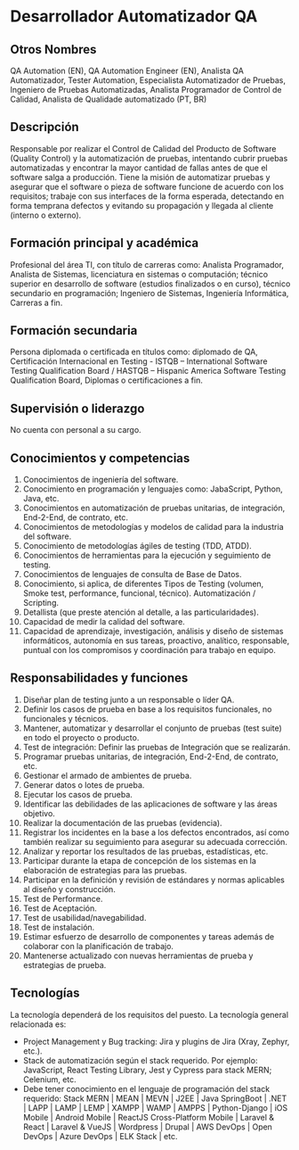 # Desarrollador Automatizador QA

## Otros Nombres

QA Automation (EN), QA Automation Engineer (EN), Analista QA Automatizador, Tester Automation, Especialista Automatizador de Pruebas, Ingeniero de Pruebas Automatizadas, Analista Programador de Control de Calidad, Analista de Qualidade automatizado (PT, BR)

## Descripción

Responsable por realizar el Control de Calidad del Producto de Software (Quality Control) y la automatización de pruebas, intentando cubrir pruebas automatizadas y encontrar la mayor cantidad de fallas antes de que el software salga a producción.  Tiene la misión de automatizar pruebas y asegurar que el software o pieza de software funcione de acuerdo con los requisitos; trabaje con sus interfaces de la forma esperada, detectando en forma temprana defectos y evitando su propagación y llegada al cliente (interno o externo). 

## Formación principal y académica

Profesional del área TI, con título de carreras como: Analista Programador, Analista de Sistemas, licenciatura en sistemas o computación; técnico superior en desarrollo de software (estudios finalizados o en curso), técnico secundario en programación; Ingeniero de Sistemas, Ingeniería Informática,  Carreras a fin. 

## Formación secundaria

Persona diplomada o certificada en títulos como: diplomado de QA, Certificación Internacional en Testing - ISTQB – International Software Testing Qualification Board / HASTQB – Hispanic America Software Testing Qualification Board, Diplomas o certificaciones a fin. 

## Supervisión o liderazgo

No cuenta con personal a su cargo. 

## Conocimientos y competencias

1. Conocimientos de ingeniería del software. 
2. Conocimiento en programación y lenguajes como: JabaScript, Python, Java, etc. 
3. Conocimientos en automatización de pruebas unitarias, de integración, End-2-End, de contrato, etc. 
4. Conocimientos de metodologías y modelos de calidad para la industria del software. 
5. Conocimiento de metodologías ágiles de testing (TDD, ATDD). 
6. Conocimientos de herramientas para la ejecución y seguimiento de testing. 
7. Conocimientos de lenguajes de consulta de Base de Datos. 
8. Conocimiento, si aplica, de diferentes Tipos de Testing (volumen, Smoke test, performance, funcional, técnico). Automatización / Scripting. 
9. Detallista (que preste atención al detalle, a las particularidades). 
10. Capacidad de medir la calidad del software.
11. Capacidad de aprendizaje, investigación, análisis y diseño de sistemas informáticos, autonomía en sus tareas, proactivo, analítico, responsable, puntual con los compromisos y coordinación para trabajo en equipo. 

## Responsabilidades y funciones

1. Diseñar plan de testing junto a un responsable o líder QA. 
2. Definir los casos de prueba en base a los requisitos funcionales, no funcionales y técnicos. 
3. Mantener, automatizar y desarrollar el conjunto de pruebas (test suite) en todo el proyecto o producto.
4. Test de integración: Definir las pruebas de Integración que se realizarán. 
5. Programar pruebas unitarias, de integración, End-2-End, de contrato, etc. 
6. Gestionar el armado de ambientes de prueba. 
7. Generar datos o lotes de prueba. 
8. Ejecutar los casos de prueba. 
9. Identificar las debilidades de las aplicaciones de software y las áreas objetivo.
10. Realizar la documentación de las pruebas (evidencia). 
11. Registrar los incidentes en la base a los defectos encontrados, así como también realizar su seguimiento para asegurar su adecuada corrección. 
12. Analizar y reportar los resultados de las pruebas, estadísticas, etc. 
13. Participar durante la etapa de concepción de los sistemas en la elaboración de estrategias para las pruebas. 
14. Participar en la definición y revisión de estándares y normas aplicables al diseño y construcción. 
15. Test de Performance. 
16. Test de Aceptación. 
17. Test de usabilidad/navegabilidad. 
18. Test de instalación. 
19. Estimar esfuerzo de desarrollo de componentes y tareas además de colaborar con la planificación de trabajo.
20. Mantenerse actualizado con nuevas herramientas de prueba y estrategias de prueba.

## Tecnologías

La tecnología dependerá de los requisitos del puesto. La tecnología general relacionada es:
- Project Management y Bug tracking: Jira y plugins de Jira (Xray, Zephyr, etc.). 
- Stack de automatización según el stack requerido. Por ejemplo: JavaScript, React Testing Library, Jest y Cypress para stack MERN; Celenium, etc. 
- Debe tener conocimiento en el lenguaje de programación del stack requerido: Stack MERN | MEAN | MEVN | J2EE | Java SpringBoot | .NET | LAPP | LAMP | LEMP | XAMPP | WAMP | AMPPS | Python-Django | iOS Mobile | Android Mobile | ReactJS Cross-Platform Mobile | Laravel & React | Laravel & VueJS | Wordpress | Drupal | AWS DevOps | Open DevOps | Azure DevOps | ELK Stack | etc. 